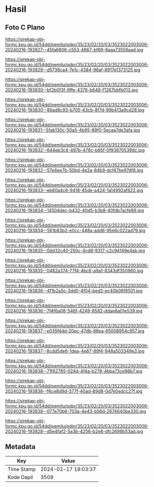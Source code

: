 # Hasil

## Foto C Plano

https://sirekap-obj-formc.kpu.go.id/54dd/pemilu/pdpr/35/23/02/20/03/3523022003006-20240216-193827--45fa6806-c553-4667-bf69-6aaa73556aad.jpg

https://sirekap-obj-formc.kpu.go.id/54dd/pemilu/pdpr/35/23/02/20/03/3523022003006-20240216-193829--d5736ca4-7e1c-4384-96af-8917e1373125.jpg

https://sirekap-obj-formc.kpu.go.id/54dd/pemilu/pdpr/35/23/02/20/03/3523022003006-20240216-193830--bf2b0f3f-9ffe-4376-b649-f1267bbfb013.jpg

https://sirekap-obj-formc.kpu.go.id/54dd/pemilu/pdpr/35/23/02/20/03/3523022003006-20240216-193830--89ad8c93-b705-43cb-8f7d-99b413a9cd28.jpg

https://sirekap-obj-formc.kpu.go.id/54dd/pemilu/pdpr/35/23/02/20/03/3523022003006-20240216-193831--5fab130c-50a5-4b95-89f0-5ecaa7de3afa.jpg

https://sirekap-obj-formc.kpu.go.id/54dd/pemilu/pdpr/35/23/02/20/03/3523022003006-20240216-193832--644eb3c4-497b-476c-b85f-0f93870539dc.jpg

https://sirekap-obj-formc.kpu.go.id/54dd/pemilu/pdpr/35/23/02/20/03/3523022003006-20240216-193832--57e4ee7b-50bd-4e2a-84b9-dcf47be97df8.jpg

https://sirekap-obj-formc.kpu.go.id/54dd/pemilu/pdpr/35/23/02/20/03/3523022003006-20240216-193833--eb80a4c6-9418-45de-a424-1a14992af622.jpg

https://sirekap-obj-formc.kpu.go.id/54dd/pemilu/pdpr/35/23/02/20/03/3523022003006-20240216-193834--14504dec-b432-40d5-b3b8-40fdb7acfe89.jpg

https://sirekap-obj-formc.kpu.go.id/54dd/pemilu/pdpr/35/23/02/20/03/3523022003006-20240216-193834--561b83b2-e0cc-448a-add6-95e6c022ad79.jpg

https://sirekap-obj-formc.kpu.go.id/54dd/pemilu/pdpr/35/23/02/20/03/3523022003006-20240216-193835--0dd32c40-250c-4cd8-9317-c2c94149e4ab.jpg

https://sirekap-obj-formc.kpu.go.id/54dd/pemilu/pdpr/35/23/02/20/03/3523022003006-20240216-193835--0482a374-77f4-4bc6-a9a1-8343df350960.jpg

https://sirekap-obj-formc.kpu.go.id/54dd/pemilu/pdpr/35/23/02/20/03/3523022003006-20240216-193836--4f1b2a5c-3dd0-4f04-bed2-ec40b06f8501.jpg

https://sirekap-obj-formc.kpu.go.id/54dd/pemilu/pdpr/35/23/02/20/03/3523022003006-20240216-193836--7f4f6a08-546f-4249-8582-ddae8a01e539.jpg

https://sirekap-obj-formc.kpu.go.id/54dd/pemilu/pdpr/35/23/02/20/03/3523022003006-20240216-193837--e035f4dd-20ec-47db-88ea-65008954c957.jpg

https://sirekap-obj-formc.kpu.go.id/54dd/pemilu/pdpr/35/23/02/20/03/3523022003006-20240216-193837--8cdd5de6-1dea-4e87-89f4-948a503349e3.jpg

https://sirekap-obj-formc.kpu.go.id/54dd/pemilu/pdpr/35/23/02/20/03/3523022003006-20240216-193838--71f62785-024d-4f4a-b278-4bba73ce98b7.jpg

https://sirekap-obj-formc.kpu.go.id/54dd/pemilu/pdpr/35/23/02/20/03/3523022003006-20240216-193838--f6ce8d9d-377f-40ad-89d8-0d7e0edcc27f.jpg

https://sirekap-obj-formc.kpu.go.id/54dd/pemilu/pdpr/35/23/02/20/03/3523022003006-20240216-193839--077e70b6-703a-4e43-b56d-2674640be330.jpg

https://sirekap-obj-formc.kpu.go.id/54dd/pemilu/pdpr/35/23/02/20/03/3523022003006-20240216-193828--d5e4faf2-5a3b-4256-b2e8-dfc2698b53ad.jpg


## Metadata

| Key        | Value               |
| ---------- | ------------------- |
| Time Stamp | 2024-02-17 18:03:37 |
| Kode Dapil | 3509                |



